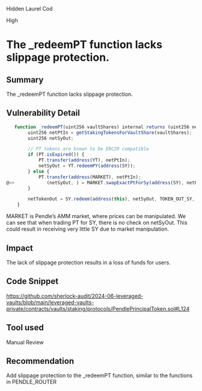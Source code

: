 Hidden Laurel Cod

High

# The _redeemPT function lacks slippage protection.

## Summary
The _redeemPT function lacks slippage protection.
## Vulnerability Detail
```javascript
   function _redeemPT(uint256 vaultShares) internal returns (uint256 netTokenOut) {
        uint256 netPtIn = getStakingTokensForVaultShare(vaultShares);
        uint256 netSyOut;

        // PT tokens are known to be ERC20 compatible
        if (PT.isExpired()) {
            PT.transfer(address(YT), netPtIn);
            netSyOut = YT.redeemPY(address(SY));
        } else {
            PT.transfer(address(MARKET), netPtIn);
@>>            (netSyOut, ) = MARKET.swapExactPtForSy(address(SY), netPtIn, "");//@audit no slippage protected 
        }

        netTokenOut = SY.redeem(address(this), netSyOut, TOKEN_OUT_SY, 0, true);
    }
```
MARKET is Pendle’s AMM market, where prices can be manipulated. We can see that when trading PT for SY, there is no check on netSyOut. This could result in receiving very little SY due to market manipulation.

## Impact
The lack of slippage protection results in a loss of funds for users.
## Code Snippet
https://github.com/sherlock-audit/2024-06-leveraged-vaults/blob/main/leveraged-vaults-private/contracts/vaults/staking/protocols/PendlePrincipalToken.sol#L124
## Tool used

Manual Review

## Recommendation
Add slippage protection to the _redeemPT function, similar to the functions in PENDLE_ROUTER
